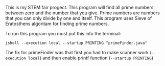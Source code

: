 This is my STEM fair progect.
This program will find all prime numbers between zero and the number that you give.
Prime numbers are numbers that you can only divide by one and itself. 
This program uses Sieve of Eratosthens algoritam for finding prime numbers.

To run this program you must put this into the terminal:

```
jshell --execution local --startup PRINTING "primeFinder.java"
```

The fix for primeFinder was that first you had to make scanner work (`--execution local`) and then enable printf function (`--startup PRINTING`)

